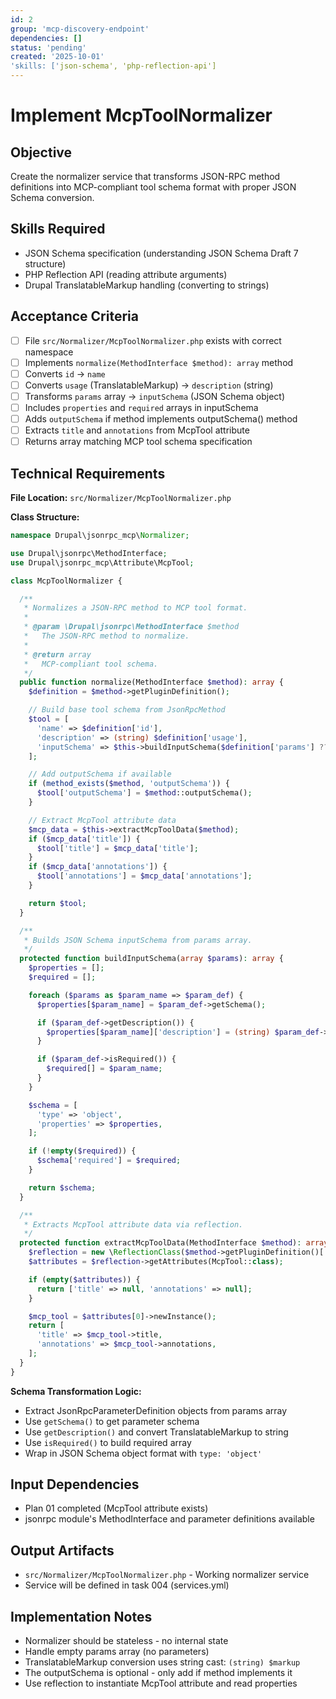 ```yaml
---
id: 2
group: 'mcp-discovery-endpoint'
dependencies: []
status: 'pending'
created: '2025-10-01'
'skills: ['json-schema', 'php-reflection-api']
---
```


# Implement McpToolNormalizer

## Objective

Create the normalizer service that transforms JSON-RPC method definitions into MCP-compliant tool schema format with proper JSON Schema conversion.

## Skills Required

- JSON Schema specification (understanding JSON Schema Draft 7 structure)
- PHP Reflection API (reading attribute arguments)
- Drupal TranslatableMarkup handling (converting to strings)

## Acceptance Criteria

- [ ] File `src/Normalizer/McpToolNormalizer.php` exists with correct namespace
- [ ] Implements `normalize(MethodInterface $method): array` method
- [ ] Converts `id` → `name`
- [ ] Converts `usage` (TranslatableMarkup) → `description` (string)
- [ ] Transforms `params` array → `inputSchema` (JSON Schema object)
- [ ] Includes `properties` and `required` arrays in inputSchema
- [ ] Adds `outputSchema` if method implements outputSchema() method
- [ ] Extracts `title` and `annotations` from McpTool attribute
- [ ] Returns array matching MCP tool schema specification

## Technical Requirements

**File Location:** `src/Normalizer/McpToolNormalizer.php`

**Class Structure:**

```php
namespace Drupal\jsonrpc_mcp\Normalizer;

use Drupal\jsonrpc\MethodInterface;
use Drupal\jsonrpc_mcp\Attribute\McpTool;

class McpToolNormalizer {

  /**
   * Normalizes a JSON-RPC method to MCP tool format.
   *
   * @param \Drupal\jsonrpc\MethodInterface $method
   *   The JSON-RPC method to normalize.
   *
   * @return array
   *   MCP-compliant tool schema.
   */
  public function normalize(MethodInterface $method): array {
    $definition = $method->getPluginDefinition();

    // Build base tool schema from JsonRpcMethod
    $tool = [
      'name' => $definition['id'],
      'description' => (string) $definition['usage'],
      'inputSchema' => $this->buildInputSchema($definition['params'] ?? []),
    ];

    // Add outputSchema if available
    if (method_exists($method, 'outputSchema')) {
      $tool['outputSchema'] = $method::outputSchema();
    }

    // Extract McpTool attribute data
    $mcp_data = $this->extractMcpToolData($method);
    if ($mcp_data['title']) {
      $tool['title'] = $mcp_data['title'];
    }
    if ($mcp_data['annotations']) {
      $tool['annotations'] = $mcp_data['annotations'];
    }

    return $tool;
  }

  /**
   * Builds JSON Schema inputSchema from params array.
   */
  protected function buildInputSchema(array $params): array {
    $properties = [];
    $required = [];

    foreach ($params as $param_name => $param_def) {
      $properties[$param_name] = $param_def->getSchema();

      if ($param_def->getDescription()) {
        $properties[$param_name]['description'] = (string) $param_def->getDescription();
      }

      if ($param_def->isRequired()) {
        $required[] = $param_name;
      }
    }

    $schema = [
      'type' => 'object',
      'properties' => $properties,
    ];

    if (!empty($required)) {
      $schema['required'] = $required;
    }

    return $schema;
  }

  /**
   * Extracts McpTool attribute data via reflection.
   */
  protected function extractMcpToolData(MethodInterface $method): array {
    $reflection = new \ReflectionClass($method->getPluginDefinition()['class']);
    $attributes = $reflection->getAttributes(McpTool::class);

    if (empty($attributes)) {
      return ['title' => null, 'annotations' => null];
    }

    $mcp_tool = $attributes[0]->newInstance();
    return [
      'title' => $mcp_tool->title,
      'annotations' => $mcp_tool->annotations,
    ];
  }
}
```

**Schema Transformation Logic:**

- Extract JsonRpcParameterDefinition objects from params array
- Use `getSchema()` to get parameter schema
- Use `getDescription()` and convert TranslatableMarkup to string
- Use `isRequired()` to build required array
- Wrap in JSON Schema object format with `type: 'object'`

## Input Dependencies

- Plan 01 completed (McpTool attribute exists)
- jsonrpc module's MethodInterface and parameter definitions available

## Output Artifacts

- `src/Normalizer/McpToolNormalizer.php` - Working normalizer service
- Service will be defined in task 004 (services.yml)

## Implementation Notes

- Normalizer should be stateless - no internal state
- Handle empty params array (no parameters)
- TranslatableMarkup conversion uses string cast: `(string) $markup`
- The outputSchema is optional - only add if method implements it
- Use reflection to instantiate McpTool attribute and read properties
